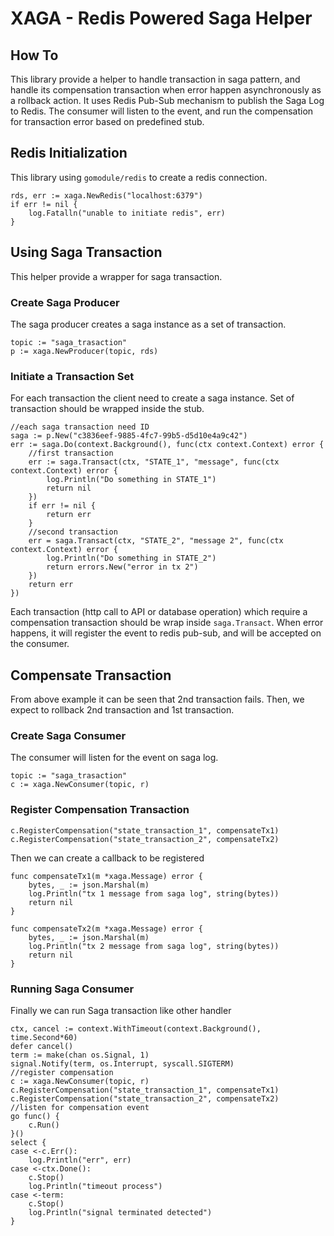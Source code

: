# XAGA - Redis Powered Saga Helper

## How To

This library provide a helper to handle transaction in saga pattern, and handle its compensation transaction when error happen asynchronously as a rollback action.
It uses Redis Pub-Sub mechanism to publish the Saga Log to Redis. The consumer will listen to the event, and run the compensation for transaction error based on predefined stub.

## Redis Initialization

This library using `gomodule/redis` to create a redis connection.
```
rds, err := xaga.NewRedis("localhost:6379")
if err != nil {
    log.Fatalln("unable to initiate redis", err)
}
```

## Using Saga Transaction

This helper provide a wrapper for saga transaction.

### Create Saga Producer

The saga producer creates a saga instance as a set of transaction.
```
topic := "saga_trasaction"
p := xaga.NewProducer(topic, rds)
```

### Initiate a Transaction Set

For each transaction the client need to create a saga instance. Set of transaction should be wrapped inside the stub.

```
//each saga transaction need ID
saga := p.New("c3836eef-9885-4fc7-99b5-d5d10e4a9c42")
err := saga.Do(context.Background(), func(ctx context.Context) error {
    //first transaction
    err := saga.Transact(ctx, "STATE_1", "message", func(ctx context.Context) error {
        log.Println("Do something in STATE_1")
        return nil
    })
    if err != nil {
        return err
    }
    //second transaction
    err = saga.Transact(ctx, "STATE_2", "message 2", func(ctx context.Context) error {
        log.Println("Do something in STATE_2")
        return errors.New("error in tx 2")
    })
    return err
})
```

Each transaction (http call to API or database operation) which require a compensation transaction should be wrap inside `saga.Transact`. When error happens, it will register the event to redis pub-sub, and will be accepted on the consumer.

## Compensate Transaction

From above example it can be seen that 2nd transaction fails. Then, we expect to rollback 2nd transaction and 1st transaction. 

### Create Saga Consumer

The consumer will listen for the event on saga log.

```
topic := "saga_trasaction"
c := xaga.NewConsumer(topic, r)
```

### Register Compensation Transaction

```
c.RegisterCompensation("state_transaction_1", compensateTx1)
c.RegisterCompensation("state_transaction_2", compensateTx2)
```
Then we can create a callback to be registered

```
func compensateTx1(m *xaga.Message) error {
	bytes, _ := json.Marshal(m)
	log.Println("tx 1 message from saga log", string(bytes))
	return nil
}

func compensateTx2(m *xaga.Message) error {
	bytes, _ := json.Marshal(m)
	log.Println("tx 2 message from saga log", string(bytes))
	return nil
}
```

### Running Saga Consumer

Finally we can run Saga transaction like other handler


```
ctx, cancel := context.WithTimeout(context.Background(), time.Second*60)
defer cancel()
term := make(chan os.Signal, 1)
signal.Notify(term, os.Interrupt, syscall.SIGTERM)
//register compensation
c := xaga.NewConsumer(topic, r)
c.RegisterCompensation("state_transaction_1", compensateTx1)
c.RegisterCompensation("state_transaction_2", compensateTx2)
//listen for compensation event
go func() {
    c.Run()
}()
select {
case <-c.Err():
    log.Println("err", err)
case <-ctx.Done():
    c.Stop()
    log.Println("timeout process")
case <-term:
    c.Stop()
    log.Println("signal terminated detected")
}
```